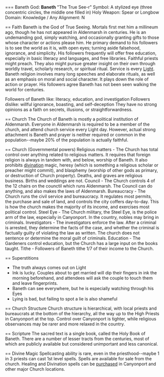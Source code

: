 === Baneth
God: **Baneth** "The True See-r"
Symbol: A stylized eye (three concentric circles, the middle one filled in)
Holy Weapon: Spear or Longbow
Domain: Knowledge / Any
Alignment: N

== Faith
Baneth is the God of True Seeing. Mortals first met him a millineum ago, though he has not appeared in Aldenmarsh in centuries. He is an undemanding god, simply watching, and occasionally granting gifts to those whose character or actions please him. He primary demand to his followers is to see the world as it is, with open eyes; turning aside falsehood, ignorance, and simplicity. His followers frequently will offer free education, especially in basic literacy and languages, and free libraries. Faithful priests might preach. They also might pursue greater insight on their own through worldly travel, scholarly research, or spiritual ritual.
Service is every [Light](days_of_week.md). Baneth religion involves many long speeches and elaborate rituals, as well as an emphasis on moral and social character. It plays down the role of action or prayer. His followers agree Baneth has not been seen walking the world for centuries.

Followers of Baneth like: literacy, education, and investigation
Followers dislike: willful ignorance, boasting, and self-deception
They have no strong opinions as a faith on secrets, illusions, or straightforwardness.

== Church
The Church of Baneth is mostly a political institution of Aldenmarsh. Everyone in Aldenmarsh is required to be a member of the church, and attend church service every Light day. However, actual strong attachment is Baneth and prayer is neither required or common in the population--maybe 20% of the population is actually faithful.

== Church (Governmental powers)
Religious matters - The Church has total control over anything related to religious matters. It requires that foreign religion is always in tandem with, and below, worship of Baneth. It also prohibits [divination](divination.md) magic, heresy (which is something a religious scholar or preacher might commit), and blasphemy (worship of other gods as primary, or destruction of Church property). Deaths, and graves are religious business. Births and weddings are not.
Council - The Church controls 4 of the 12 chairs on the counctil which runs Aldenmarsh. The Council can do anything, and also makes the laws of Aldenmarsh.
Bureaucracy - The Church runs the civil service and bureaucracy. It regulates most permits, the purchase and sale of land, and controls the city coffers day-to-day. This is how the church makes the majority of its income, and exercises most political control.
Steel Eye - The Church military, the Steel Eye, is the police arm of the law, especially in Canyonport. In the country, nobles may bring in criminals.
Investigators - The investigators enforce the law. After a criminal is arrested, they determine the facts of the case, and whether the criminal is factually guilty of violating the law as written. The church does not sentence or determine the moral guilt of criminals.
Education - The Gardeners control education, but the Church has a large input on the books taught.
Tithe - Followers of Baneth tithe 1/7 of their income to the Church.

== Superstitions
- The truth always comes out on Light
- Ink is lucky. Couples about to get married will dip their fingers in ink the morning beforehand, and attendees will ask the couple to touch them and leave fingerprints.
- Baneth can see everywhere, but he is especially watching through his Eyes
- Lying is bad, but failing to spot a lie is also shameful

== Church Structure
Church structure is hierarchical, with local priests and bureaucrats at the bottom of the hierarchy, all the way up to the High Priests in Canyonport at the top. Control over Canyonport is tighter, while religious observances may be rarer and more relaxed in the country.

== Scripture
The sacred text is a single book, called the Holy Book of Baneth. There are a number of lesser tracts from the centuries, most of which are publicly available but considered unimportant and less canonical.

== Divine Magic
Spellcasting ability is rare, even in the priesthood--maybe 1 in 3 priests can cast 1st level spells.
Spells are available for sale from the church. Healing and Divination spells can be [purchased](spell_sales.md) in Canyonport and other major Church locations.
